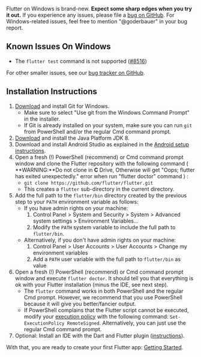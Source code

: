 Flutter on Windows is brand-new. **Expect some sharp edges when you try it out.** If you experience any issues, please file a [bug on GitHub](https://github.com/flutter/flutter/issues/new). For Windows-related issues, feel free to mention "@goderbauer" in your bug report.

## Known Issues On Windows
* The `flutter test` command is not supported ([#8516](https://github.com/flutter/flutter/issues/8516))

For other smaller issues, see our [bug tracker on GitHub](https://github.com/flutter/flutter/issues?q=is%3Aopen+is%3Aissue+label%3A%22%E2%9D%96+platform-windows%22).

## Installation Instructions
1. [Download](https://git-scm.com/download/win) and install Git for Windows.
   * Make sure to select "Use git from the Windows Command Prompt" in the installer.
   * If Git is already installed on your system, make sure you can run `git` from PowerShell and/or the regular Cmd command prompt.
1. [Download](http://www.oracle.com/technetwork/java/javase/downloads/index.html) and install the Java Platform JDK 8.
1. Download and install Android Studio as explained in the [Android setup instructions](https://flutter.io/setup/#android-setup).
1. Open a fresh (!) PowerShell (recommend) or Cmd command prompt window and clone the Flutter repository with the following command ( **WARNING:**Do not clone in **C** Drive, Otherwise will get "Oops; flutter has exited unexpectedly." error when run "flutter doctor" command ) :
   * `git clone https://github.com/flutter/flutter.git`
   * This creates a `flutter` sub-directory in the current directory.
1. Add the full path to the `flutter/bin` directory created by the previous step to your `PATH` environment variable as follows:
   * If you have admin rights on your machine:
      1. Control Panel > System and Security > System > Advanced system settings > Environment Variables...
      1. Modify the `PATH` system variable to include the full path to `flutter/bin`.
   * Alternatively, if you don't have admin rights on your machine:
      1. Control Panel > User Accounts > User Accounts > Change my environment variables
      1. Add a `PATH` user variable with the full path to `flutter/bin` as value
1. Open a fresh (!) PowerShell (recommend) or Cmd command prompt window and execute `flutter doctor`. It should tell you that everything is ok with your Flutter installation (minus the IDE, see next step).
   * The `flutter` command works in both PowerShell and the regular Cmd prompt. However, we recommend that you use PowerShell because it will give you better/fancier output.
   * If PowerShell complains that the Flutter script cannot be executed, modify your [execution policy](https://msdn.microsoft.com/en-us/powershell/reference/5.1/microsoft.powershell.core/about/about_execution_policies) with the following command: `Set-ExecutionPolicy RemoteSigned`. Alternatively, you can just use the regular Cmd command prompt.
1. Optional: Install an IDE with the Dart and Flutter plugin ([instructions](https://flutter.io/intellij-setup/)).

With that, you are ready to create your first Flutter app: [Getting Started](https://flutter.io/getting-started/).